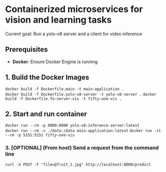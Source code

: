 # Containerized microservices for vision and learning tasks

Current goal: Run a yolo-v8 server and a client for video inference


## Prerequisites
- **Docker**: Ensure Docker Engine is running

## 1. Build the Docker Images
`docker build -f Dockerfile.main -t main-application .`  
`docker build -f Dockerfile.yolo-v8-server -t yolo-v8-server .`
`docker build -f Dockerfile.fo-server-vis -t fifty-one-vis .`

## 2. Start and run container
`docker run --rm -p 8000:8000 yolo-v8-inference-server:latest`  
`docker run --rm -v ./data:/data main-application:latest`
`docker run -it --rm -p 5151:5151 fifty-one-vis`

### 3. [OPTIONAL] (From host) Send a request from the command line
`curl -X POST -F "file=@fruit_1.jpg" http://localhost:8000/predict`
